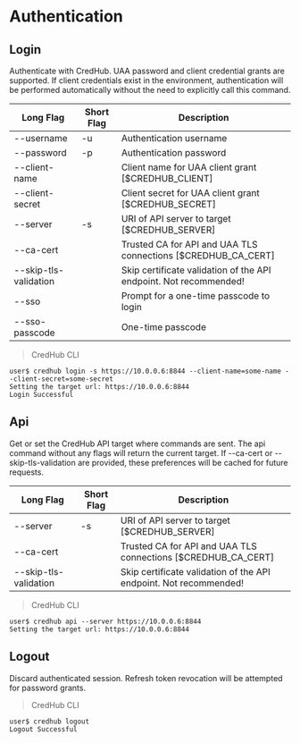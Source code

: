 # Authentication

## Login

Authenticate with CredHub. UAA password and client credential grants are supported. If client credentials exist in the environment, authentication will be
performed automatically without the need to explicitly call this command.

| Long Flag             | Short Flag | Description                                                       |
|-----------------------|------------|-------------------------------------------------------------------|
| --username            | -u         | Authentication username                                           |
| --password            | -p         | Authentication password                                           |
| --client-name         |            | Client name for UAA client grant [$CREDHUB_CLIENT]                |
| --client-secret       |            | Client secret for UAA client grant [$CREDHUB_SECRET]              |
| --server              | -s         | URI of API server to target [$CREDHUB_SERVER]                     |
| --ca-cert             |            | Trusted CA for API and UAA TLS connections [$CREDHUB_CA_CERT]     |
| --skip-tls-validation |            | Skip certificate validation of the API endpoint. Not recommended! |
| --sso                 |            | Prompt for a one-time passcode to login                           |
| --sso-passcode        |            | One-time passcode                                                 |


>CredHub CLI

```shell
user$ credhub login -s https://10.0.0.6:8844 --client-name=some-name --client-secret=some-secret
Setting the target url: https://10.0.0.6:8844
Login Successful
```

## Api

Get or set the CredHub API target where commands are sent. The api command without any flags will return the current target. If --ca-cert or
--skip-tls-validation are provided, these preferences will be cached for future requests.

| Long Flag             | Short Flag | Description                                                       |
|-----------------------|------------|-------------------------------------------------------------------|
| --server              | -s         | URI of API server to target [$CREDHUB_SERVER]                     |
| --ca-cert             |            | Trusted CA for API and UAA TLS connections [$CREDHUB_CA_CERT]     |
| --skip-tls-validation |            | Skip certificate validation of the API endpoint. Not recommended! |

>CredHub CLI

```shell
user$ credhub api --server https://10.0.0.6:8844
Setting the target url: https://10.0.0.6:8844
```

## Logout

Discard authenticated session. Refresh token revocation will be attempted for password grants.

>CredHub CLI

```shell
user$ credhub logout
Logout Successful
```